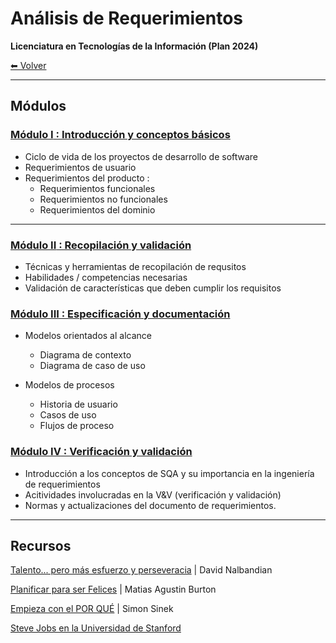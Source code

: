 # Análisis de Requerimientos
**Licenciatura en Tecnologías de la Información (Plan 2024)**

[⬅ Volver](../README.md) 

---

##  Módulos

### [**Módulo I** : Introducción y conceptos básicos](modulo01.md)

- Ciclo de vida de los proyectos de desarrollo de software
- Requerimientos de usuario
- Requerimientos del producto :
  - Requerimientos funcionales
  - Requerimientos no funcionales
  - Requerimientos del dominio
  
---

### [**Módulo II** : Recopilación y validación](modulo02.md)

- Técnicas y herramientas de recopilación de requsitos
- Habilidades / competencias necesarias
- Validación de características que deben cumplir los requisitos


### [**Módulo III** : Especificación y documentación](modulo03.md)

- Modelos orientados al alcance
  - Diagrama de contexto
  - Diagrama de caso de uso
  
- Modelos de procesos
  - Historia de usuario
  - Casos de uso
  - Flujos de proceso


### [**Módulo IV** : Verificación y validación](modulo04.md)

- Introducción a los conceptos de SQA y su importancia en la ingeniería de requerimientos
- Acitividades involucradas en la V&V (verificación y validación)
- Normas y actualizaciones del documento de requerimientos.

---

## Recursos

[Talento... pero más esfuerzo y perseveracia](https://ev1.utec.edu.uy/moodle/mod/url/view.php?id=611538) | David Nalbandian

[Planificar para ser Felices](https://ev1.utec.edu.uy/moodle/mod/url/view.php?id=611539) | Matias Agustin Burton

[Empieza con el POR QUÉ](https://ev1.utec.edu.uy/moodle/mod/url/view.php?id=611541) | Simon Sinek

[Steve Jobs en la Universidad de Stanford](https://ev1.utec.edu.uy/moodle/mod/url/view.php?id=611540)

